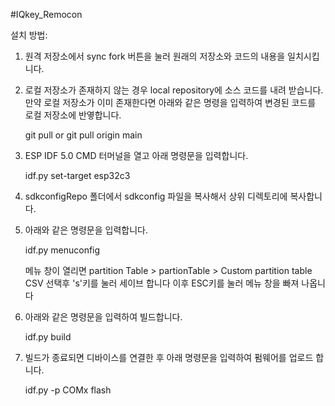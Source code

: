 #IQkey_Remocon

설치 방법:

1. 원격 저장소에서 sync fork 버튼을 눌러 원래의 저장소와 코드의 내용을 일치시킵니다.

2. 로컬 저장소가 존재하지 않는 경우 local repository에 소스 코드를 내려 받습니다. 
   만약 로컬 저장소가 이미 존재한다면 아래와 같은 명령을 입력하여 변경된 코드를 로컬 저장소에 반옇합니다.

   git pull
   or
   git pull origin main 

3. ESP IDF 5.0 CMD 터머널을 열고 아래 명령문을 입력합니다.

    idf.py set-target esp32c3
    
4. sdkconfigRepo 폴더에서 sdkconfig 파일을 복사해서 상위 디렉토리에 복사합니다.

5. 아래와 같은 명령문을 입력합니다.
 
    idf.py menuconfig 

    메뉴 창이 열리면 partition Table > partionTable > Custom partition table CSV  선택후 's'키를 눌러 세이브 합니다
    이후 ESC키를 눌러 메뉴 창을 빠져 나옵니다

6. 아래와 같은 명령문을 입력하여 빌드합니다. 

    idf.py build

7. 빌드가 종료되면 디바이스를 연결한 후 아래 명령문을 입력하여 펌웨어를 업로드 합니다.

    idf.py -p COMx flash

    
    